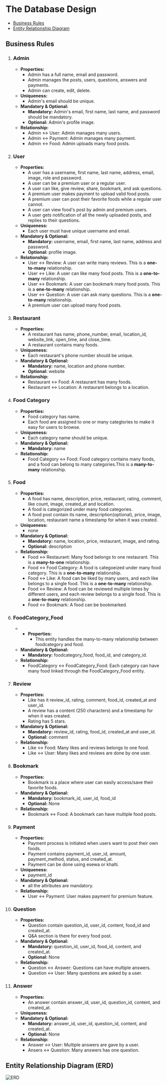 # The Database Design 
- [Business  Rules](#business-rules)
- [Entity Relationship Diagram](#entity-relationship-diagram-erd)

## Business Rules

1. ### Admin
    - **Properties:**
        - Admin has a full name, email and password.
        - Admin manages the posts, users, questions, answers and payments.
        - Admin can create, edit, delete.
    - **Uniqueness:**
        - Admin's email should be unique.
    - **Mandatory & Optional:**
        - **Mandatory:** Admin's email, first name, last name, and password should be mandatory.
        - **Optional:** Admin's profile image.
    - **Relationship:**
        - Admin &harr; User: Admin manages many users.
        - Admin &harr; Payment: Admin manages many payment.
        - Admin &harr; Food: Admin uploads many food posts.
2. ### User
    - **Properties:**
        - A user has a username, first name, last name, address, email, image, role and password.
        - A user can be a premium user or a regular user.
        - A user can like, give review, share, bookmark, and ask questions.
        - A premium user makes payment to upload valid food posts.
        - A premium user can post their favorite foods while a regular user cannot.
        - A user can view food's post by admin and premium users.
        - A user gets notification of all the newly uploaded posts, and replies to their questions.
    - **Uniqueness:**
        - Each user must have unique username and email. 
    - **Mandatory & Optional:**
        - **Mandatory:** username, email, first name, last name, address and password.
        - **Optional:**  profile image.
    - **Relationship:**
        - User &harr; Review: A user can write many reviews. This is a **one-to-many** relationship. 
        - User &harr; Like: A user can like many food posts. This is a **one-to-many** relationship.
        - User &harr; Bookmark: A user can bookmark many food posts. This is a **one-to-many** relationship.
        - User &harr; Question: A user can ask many questions. This is a **one-to-many** relationship.
        - A premium user can upload many food posts.
3. ### Restaurant
    - **Properties:**
        -  A restaurant has name, phone_number, email, location_id, website_link, open_time, and close_time.
        -  A restaurant contains many foods.
    - **Uniqueness:**
        - Each restaurant's phone number should be unique. 
    - **Mandatory & Optional:**
        - **Mandatory:** name, location and phone number.
        - **Optional:** website
    - **Relationship:**
        - Restaurant &harr; Food: A restaurant has many foods.
        - Restaurant &harr; Location: A restaurant belongs to a location.
4. ### Food Category
    - **Properties:**
        - Food category has name.
        - Each food are assigned to one or many categtories to make it easy for users to browse.
    - **Uniqueness:**
        - Each category name should be unique. 
    - **Mandatory & Optional:**
        - **Mandatory:** name
    - **Relationship:**
        - Food Category &harr; Food:  Food category contains many foods, and a food can belong to many categories.This is a **many-to-many** relationship. 
5. ### Food
    - **Properties:**
        - A food has name, description, price, restaurant, rating, comment, like count, image, created_at and location.
        - A food is categorized under many food categories.
        - A food post contain its name, description(optional), price, image, location, restaurant name a timestamp for when it was created.
    - **Uniqueness:**
        - none 
    - **Mandatory & Optional:**
        - **Mandatory:** name, location, price, restaurant, image, and rating.
        - **Optional:**  description
    - **Relationship:**
        - Food &harr; Restaurant: Many food belongs to one restaurant. This is a **many-to-one** relationship.
        - Food &harr; Food Category: A food is categoeized under many food category. This is a **one-to-many** relationship.
        - Food &harr; Like: A food can be liked by many users, and each like belongs to a single food. This is a **one-to-many** relationship.
        - Food &harr; Review: A food can be reviewed multiple times by different users, and each review belongs to a single food. This is a **one-to-many** relationship.
        - Food &harr; Bookmark: A food can be bookmarked.
6. ### FoodCategory_Food
   - - **Properties:**
        -  This entity handles the many-to-many relationship between foodcategory and food.
    - **Mandatory & Optional:**
        - **Mandatory:** foodcategory_food, food_id, and category_id.
    - **Relationship:**
        - FoodCategory &harr; FoodCategory_Food: Each category can have many food linked through the FoodCategory_Food entity.
7. ### Review
    - **Properties:**
        -  Like has it review_id,  rating, comment, food_id, created_at and user_id.
        -  A review has a content (250 characters) and a timestamp for when it was created.
        -  Rating has 5 stars.
    - **Mandatory & Optional:**
        - **Mandatory:** review_id,  rating, food_id, created_at and user_id.
        - **Optional:** comment
    - **Relationship:**
        - Like &harr; Food: Many likes and reviews belongs to one food.
        - Like &harr; User: Many likes and reviews are done by one user.
8. ### Bookmark
    - **Properties:**
        - Bookmark is a place where user can easily access/save their favorite foods.
    - **Mandatory & Optional:**
        - **Mandatory:** bookmark_id, user_id, food_id
        - **Optional:** None
    - **Relationship:**
        - Bookmark &harr; Food: A bookmark can have multiple food posts.
9. ### Payment
    - **Properties:**
        - Payment process is initiated when users want to post their own foods.
        - Payment contains payment_id, user_id, amount, payment_method, status, and created_at.
        - Payment can be done using esewa or khalti. 
    - **Uniqueness:**
        - payment_id 
    - **Mandatory & Optional:**
        - all the attributes are mandatory. 
    - **Relationship:**
        - User &harr; Payment: User makes payment for premium feature.
10. ### Question  
    - **Properties:**
        -  Question contain question_id, user_id, content, food_id and created_at.
        -  Q&A section is there for every food post.
    - **Mandatory & Optional:**
        - **Mandatory:** question_id, user_id, food_id, content, and created_at.
        - **Optional:** None
    - **Relationship:**
        - Question &harr; Answer: Questions can have multiple answers.
        - Question &harr; User: Many questions are asked by a user. 
11. ### Answer
    - **Properties:**
        - An answer contain answer_id, user_id, question_id, content, and created_at.
    - **Uniqueness:**
    - **Mandatory & Optional:**
        - **Mandatory:** answer_id, user_id, question_id, content, and created_at.
        - **Optional:** None
    - **Relationship:**
        - Answer &harr; User: Multiple answers are gave by a user.
        - Ansers &harr; Question: Many answers has one question. 

## Entity Relationship Diagram (ERD)
![ERD](./FoodiesArchive_erd.png)
